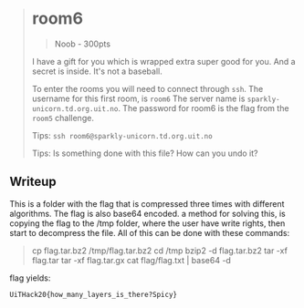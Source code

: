 ># room6
>> Noob - 300pts
>
>I have a gift for you which is wrapped extra super good for you. And a secret is inside. It's not a baseball.  
>
>To enter the rooms you will need to connect through `ssh`.
>The username for this first room, is `room6`
>The server name is `sparkly-unicorn.td.org.uit.no`.
>The password for room6 is the flag from the `room5` challenge.
>
>
>
>Tips:
>`ssh room6@sparkly-unicorn.td.org.uit.no`
>
>Tips:
>Is something done with this file? How can you undo it? 

## Writeup

This is a folder with the flag that is compressed three times with different algorithms. The flag is also base64 encoded. 
a method for solving this, is copying the flag to the /tmp folder, where the user have write rights, then start to decompress the file.
All of this can be done with these commands:

>cp flag.tar.bz2 /tmp/flag.tar.bz2
>cd /tmp
>bzip2 -d flag.tar.bz2
>tar -xf flag.tar
>tar -xf flag.tar.gx
>cat flag/flag.txt | base64 -d

flag yields:
```
UiTHack20{how_many_layers_is_there?Spicy}
```